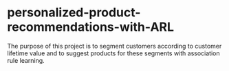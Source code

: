 # personalized-product-recommendations-with-ARL
The purpose of this project is to segment customers according to customer lifetime value and to suggest products for these segments with association rule learning.
